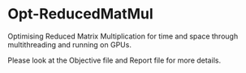# Opt-ReducedMatMul
Optimising Reduced Matrix Multiplication for time and space through multithreading and running on GPUs.

Please look at the Objective file and Report file for more details. 
